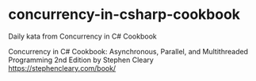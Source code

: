 # concurrency-in-csharp-cookbook
Daily kata from Concurrency in C# Cookbook

Concurrency in C# Cookbook: Asynchronous, Parallel, and Multithreaded Programming 2nd Edition
by Stephen Cleary
https://stephencleary.com/book/